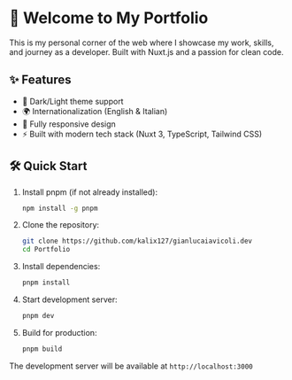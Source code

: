 # 👋 Welcome to My Portfolio

This is my personal corner of the web where I showcase my work, skills, and journey as a developer. Built with Nuxt.js and a passion for clean code.

## ✨ Features

- 🌙 Dark/Light theme support
- 🌍 Internationalization (English & Italian)
- 📱 Fully responsive design
- ⚡ Built with modern tech stack (Nuxt 3, TypeScript, Tailwind CSS)

## 🛠️ Quick Start
1. Install pnpm (if not already installed):
   ```bash
   npm install -g pnpm
   ```

2. Clone the repository:
   ```bash
   git clone https://github.com/kalix127/gianlucaiavicoli.dev
   cd Portfolio
   ```

3. Install dependencies:
   ```bash
   pnpm install
   ```

4. Start development server:
   ```bash
   pnpm dev
   ```

5. Build for production:
   ```bash
   pnpm build
   ```

The development server will be available at `http://localhost:3000`
